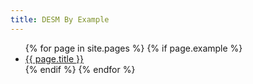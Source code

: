 ```yaml
---
title: DESM By Example
---
```


<ul>
{% for page in site.pages %}
{% if page.example %}
<li><a href="{{ page.dir }}/">{{ page.title }}</a></li>
{% endif %}
{% endfor %}
</ul>
